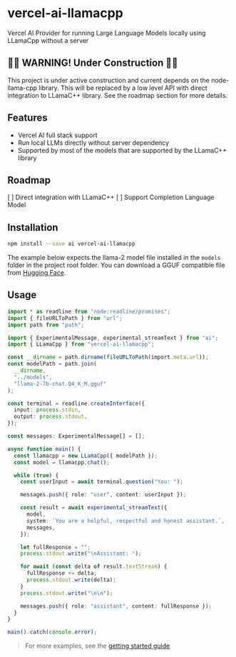 # vercel-ai-llamacpp

Vercel AI Provider for running Large Language Models locally using LLamaCpp without a server

## :construction::construction: WARNING! Under Construction :construction::construction:

This project is under active construction and current depends on the node-llama-cpp library. This will be replaced by a low level API with direct integration to LLamaC++ library. See the roadmap section for more details.

## Features

- Vercel AI full stack support
- Run local LLMs directly without server dependency
- Supported by most of the models that are supported by the LLamaC++ library

## Roadmap

[ ] Direct integration with LLamaC++
[ ] Support Completion Language Model

## Installation

```bash
npm install --save ai vercel-ai-llamacpp
```

The example below expects the llama-2 model file installed in the `models` folder in the project root folder. You can download a GGUF compatible file from [Hugging Face](https://huggingface.co/TheBloke/Llama-2-7B-Chat-GGUF/tree/main).

## Usage

```typescript
import * as readline from "node:readline/promises";
import { fileURLToPath } from "url";
import path from "path";

import { ExperimentalMessage, experimental_streamText } from "ai";
import { LLamaCpp } from "vercel-ai-llamacpp";

const __dirname = path.dirname(fileURLToPath(import.meta.url));
const modelPath = path.join(
  __dirname,
  "../models",
  "llama-2-7b-chat.Q4_K_M.gguf"
);

const terminal = readline.createInterface({
  input: process.stdin,
  output: process.stdout,
});

const messages: ExperimentalMessage[] = [];

async function main() {
  const llamacpp = new LLamaCpp({ modelPath });
  const model = llamacpp.chat();

  while (true) {
    const userInput = await terminal.question("You: ");

    messages.push({ role: "user", content: userInput });

    const result = await experimental_streamText({
      model,
      system: `You are a helpful, respectful and honest assistant.`,
      messages,
    });

    let fullResponse = "";
    process.stdout.write("\nAssistant: ");

    for await (const delta of result.textStream) {
      fullResponse += delta;
      process.stdout.write(delta);
    }
    process.stdout.write("\n\n");

    messages.push({ role: "assistant", content: fullResponse });
  }
}

main().catch(console.error);
```

> For more examples, see the [getting started guide](https://nnance.github.io/vercel-ai-llamacpp/guide/)
